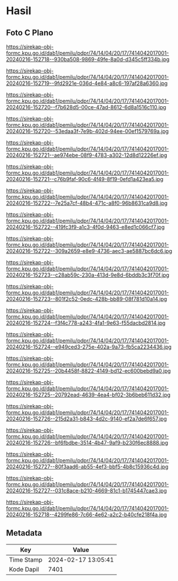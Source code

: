 # Hasil

## Foto C Plano

https://sirekap-obj-formc.kpu.go.id/dab1/pemilu/pdpr/74/14/04/20/17/7414042017001-20240216-152718--930ba508-9869-49fe-8a0d-d345c5ff334b.jpg

https://sirekap-obj-formc.kpu.go.id/dab1/pemilu/pdpr/74/14/04/20/17/7414042017001-20240216-152719--9fd2921e-036d-4e84-a8c6-197af28a6360.jpg

https://sirekap-obj-formc.kpu.go.id/dab1/pemilu/pdpr/74/14/04/20/17/7414042017001-20240216-152720--f7b628d5-00ce-47ad-8612-6d8a1516c110.jpg

https://sirekap-obj-formc.kpu.go.id/dab1/pemilu/pdpr/74/14/04/20/17/7414042017001-20240216-152720--53edaa3f-7e9b-402d-94ee-00ef1579769a.jpg

https://sirekap-obj-formc.kpu.go.id/dab1/pemilu/pdpr/74/14/04/20/17/7414042017001-20240216-152721--ae974ebe-08f9-4783-a302-12d8d12226ef.jpg

https://sirekap-obj-formc.kpu.go.id/dab1/pemilu/pdpr/74/14/04/20/17/7414042017001-20240216-152721--c76b9faf-90c6-4f49-8f19-0efd1a423ea5.jpg

https://sirekap-obj-formc.kpu.go.id/dab1/pemilu/pdpr/74/14/04/20/17/7414042017001-20240216-152722--7e25a7cf-48b4-471c-a8f0-96b8631ca9d8.jpg

https://sirekap-obj-formc.kpu.go.id/dab1/pemilu/pdpr/74/14/04/20/17/7414042017001-20240216-152722--419fc3f9-a1c3-4f0d-9463-e8ed1c066cf7.jpg

https://sirekap-obj-formc.kpu.go.id/dab1/pemilu/pdpr/74/14/04/20/17/7414042017001-20240216-152722--309a2659-e8e9-4736-aec3-ae5887bc6dc6.jpg

https://sirekap-obj-formc.kpu.go.id/dab1/pemilu/pdpr/74/14/04/20/17/7414042017001-20240216-152723--c28ab59c-230a-413d-9e8d-6bddb3c3f70f.jpg

https://sirekap-obj-formc.kpu.go.id/dab1/pemilu/pdpr/74/14/04/20/17/7414042017001-20240216-152723--801f2c52-0edc-428b-bb89-08f781d10a14.jpg

https://sirekap-obj-formc.kpu.go.id/dab1/pemilu/pdpr/74/14/04/20/17/7414042017001-20240216-152724--f3f4c778-a243-4fa1-9e63-f55dacbd2814.jpg

https://sirekap-obj-formc.kpu.go.id/dab1/pemilu/pdpr/74/14/04/20/17/7414042017001-20240216-152724--e949ced3-275e-402a-9a73-fb5ca2234436.jpg

https://sirekap-obj-formc.kpu.go.id/dab1/pemilu/pdpr/74/14/04/20/17/7414042017001-20240216-152725--20b4458f-8822-4149-bd12-ec600bebd9a0.jpg

https://sirekap-obj-formc.kpu.go.id/dab1/pemilu/pdpr/74/14/04/20/17/7414042017001-20240216-152725--20792ead-4639-4ea4-bf02-3b6beb611d32.jpg

https://sirekap-obj-formc.kpu.go.id/dab1/pemilu/pdpr/74/14/04/20/17/7414042017001-20240216-152726--215d2a31-b843-4d2c-9140-ef2a7de6f657.jpg

https://sirekap-obj-formc.kpu.go.id/dab1/pemilu/pdpr/74/14/04/20/17/7414042017001-20240216-152726--bf6fbdbe-3514-4b47-9af9-b230f6ec8888.jpg

https://sirekap-obj-formc.kpu.go.id/dab1/pemilu/pdpr/74/14/04/20/17/7414042017001-20240216-152727--80f3aad6-ab55-4ef3-bbf5-4b8c15936c4d.jpg

https://sirekap-obj-formc.kpu.go.id/dab1/pemilu/pdpr/74/14/04/20/17/7414042017001-20240216-152727--031c8ace-b210-4669-81c1-b1745447cae3.jpg

https://sirekap-obj-formc.kpu.go.id/dab1/pemilu/pdpr/74/14/04/20/17/7414042017001-20240216-152718--4299fe86-7c66-4e62-a2c2-b40cfe218f4a.jpg


## Metadata

| Key        | Value               |
| ---------- | ------------------- |
| Time Stamp | 2024-02-17 13:05:41 |
| Kode Dapil | 7401                |



